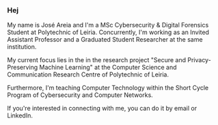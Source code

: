 ### Hej

My name is José Areia and I'm a MSc Cybersecurity & Digital Forensics Student at Polytechnic of Leiria. Concurrently, I'm working as an Invited Assistant Professor and a Graduated Student Researcher at the same institution.

My current focus lies in the in the research project "Secure and Privacy-Preserving Machine Learning" at the Computer Science and Communication Research Centre of Polytechnic of Leiria.

Furthermore, I'm teaching Computer Technology within the Short Cycle Program of Cybersecurity and Computer Networks.

If you're interested in connecting with me, you can do it by email or LinkedIn.
